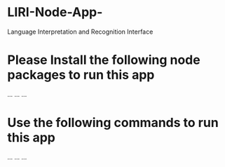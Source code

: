 # LIRI-Node-App-
Language Interpretation and Recognition Interface

# Please Install the following node packages to run this app 
...
...
...

# Use the following commands to run this app 
...
...
...
